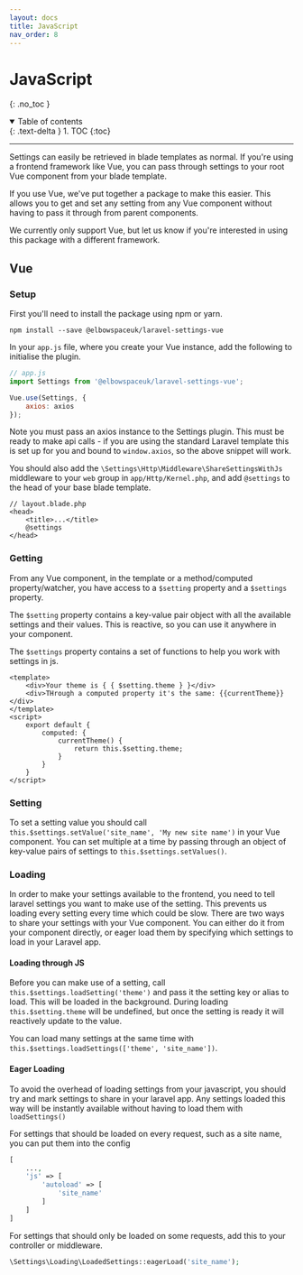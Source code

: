 ```yaml
---
layout: docs
title: JavaScript
nav_order: 8
---
```


# JavaScript
{: .no_toc }

<details open markdown="block">
  <summary>
    Table of contents
  </summary>
  {: .text-delta }
1. TOC
{:toc}
</details>

---

Settings can easily be retrieved in blade templates as normal. If you're using a frontend framework like Vue, you can pass through settings to your root Vue component from your blade template.

If you use Vue, we've put together a package to make this easier. This allows you to get and set any setting from any Vue component without having to pass it through from parent components.

We currently only support Vue, but let us know if you're interested in using this package with a different framework.

## Vue

### Setup

First you'll need to install the package using npm or yarn.

```shell
npm install --save @elbowspaceuk/laravel-settings-vue
```

In your `app.js` file, where you create your Vue instance, add the following to initialise the plugin.

```js
// app.js
import Settings from '@elbowspaceuk/laravel-settings-vue';

Vue.use(Settings, {
    axios: axios
});
```
Note you must pass an axios instance to the Settings plugin. This must be ready to make api calls - if you are using the standard Laravel template this is set up for you and bound to `window.axios`, so the above snippet will work.

You should also add the `\Settings\Http\Middleware\ShareSettingsWithJs` middleware to your `web` group in `app/Http/Kernel.php`, and add `@settings` to the head of your base blade template.

```blade
// layout.blade.php
<head>
    <title>...</title>
    @settings
</head>
```

### Getting

From any Vue component, in the template or a method/computed property/watcher, you have access to a `$setting` property and a `$settings` property.

The `$setting` property contains a key-value pair object with all the available settings and their values. This is reactive, so you can use it anywhere in your component.

The `$settings` property contains a set of functions to help you work with settings in js.

```vue
<template>
    <div>Your theme is { { $setting.theme } }</div>
    <div>THrough a computed property it's the same: {{currentTheme}}</div>
</template>
<script>
    export default {
        computed: {
            currentTheme() {
                return this.$setting.theme;
            }
        }
    }
</script>
```

### Setting

To set a setting value you should call `this.$settings.setValue('site_name', 'My new site name')` in your Vue component. You can set multiple at a time by passing through an object of key-value pairs of settings to `this.$settings.setValues()`.

### Loading

In order to make your settings available to the frontend, you need to tell laravel settings you want to make use of the setting. This prevents us loading every setting every time which could be slow. There are two ways to share your settings with your Vue component. You can either do it from your component directly, or eager load them by specifying which settings to load in your Laravel app.

#### Loading through JS

Before you can make use of a setting, call `this.$settings.loadSetting('theme')` and pass it the setting key or alias to load. This will be loaded in the background. During loading `this.$setting.theme` will be undefined, but once the setting is ready it will reactively update to the value.

You can load many settings at the same time with `this.$settings.loadSettings(['theme', 'site_name'])`.

#### Eager Loading

To avoid the overhead of loading settings from your javascript, you should try and mark settings to share in your laravel app. Any settings loaded this way will be instantly available without having to load them with `loadSettings()`

For settings that should be loaded on every request, such as a site name, you can put them into the config

```php
[
    ...,
    'js' => [
        'autoload' => [
            'site_name'
        ]
    ]
]
```

For settings that should only be loaded on some requests, add this to your controller or middleware.

```php
\Settings\Loading\LoadedSettings::eagerLoad('site_name');
```
